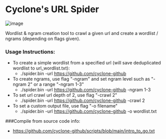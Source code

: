 # Cyclone's URL Spider

![image](https://i.imgur.com/5APspH4.png)

Wordlist & ngram creation tool to crawl a given url and create a wordlist / ngrams (depending on flags given).
### Usage Instructions:
- To create a simple wordlist from a specified url (will save deduplicated wordlist to url_wordlist.txt):
  - ./spider.bin -url https://github.com/cyclone-github
- To create ngrams, use flag "-ngram" and set ngram level such as "-ngram 2" or a range "-ngram 1-3"
  - ./spider.bin -url https://github.com/cyclone-github -ngram 1-3
- To set url crawl url depth of 2, use flag "-crawl 2"
  - ./spider.bin -url https://github.com/cyclone-github -crawl 2
- To set a custom output file, use flag "-o filename"
  - ./spider.bin -url https://github.com/cyclone-github -o wordlist.txt

###Compile from source code info:
- https://github.com/cyclone-github/scripts/blob/main/intro_to_go.txt
